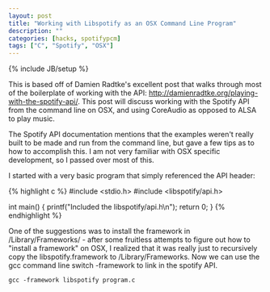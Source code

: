 ```yaml
---
layout: post
title: "Working with Libspotify as an OSX Command Line Program"
description: ""
categories: [hacks, spotifypcm]
tags: ["C", "Spotify", "OSX"]
---
```

{% include JB/setup %}

This is based off of Damien Radtke's excellent post that walks through most of the boilerplate of working with the API: http://damienradtke.org/playing-with-the-spotify-api/. This post will discuss working with the Spotify API from the command line on OSX, and using CoreAudio as opposed to ALSA to play music.

The Spotify API documentation mentions that the examples weren't really built to be made and run from the command line, but gave a few tips as to how to accomplish this. I am not very familiar with OSX specific development, so I passed over most of this.

I started with a very basic program that simply referenced the API header:

{% highlight c %}
#include <stdio.h>
#include <libspotify/api.h>

int main()
{
    printf("Included the libspotify/api.h\n");
    return 0;
}
{% endhighlight %}

One of the suggestions was to install the framework in /Library/Frameworks/ - after some fruitless attempts to figure out how to "install a framework" on OSX, I realized that it was really just to recursively copy the libspotify.framework to /Library/Frameworks. Now we can use the gcc command line switch -framework to link in the spotify API.

    gcc -framework libspotify program.c


